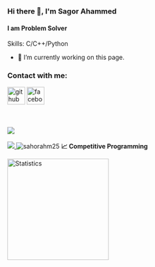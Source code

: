 ### Hi there 👋, I'm Sagor Ahammed
#### I am Problem Solver

Skills: C/C++/Python

- 🔭 I’m currently working on this page. 

### Contact with me: 

[<img src='https://cdn.jsdelivr.net/npm/simple-icons@3.0.1/icons/github.svg' alt='github' height='40'>](https://github.com/https://github.com/Sagor-Ahammed)  [<img src='https://cdn.jsdelivr.net/npm/simple-icons@3.0.1/icons/facebook.svg' alt='facebook' height='40'>](https://www.facebook.com/https://www.facebook.com/profile.php?id=100008468764001)  


</a>
<br />
<br />
<a href="https://leetcode.com/sagorahammed/">
   <img src="https://raw.githubusercontent.com/sagor-ahammed/ct-stats/main/output/max_rating.svg" />
</a>

</a>
<br />
<br />
<a href="https://codeforces.com/profile/sagorahm25">
   <img src="https://raw.githubusercontent.com/sagor-ahammed/ct-stats/main/output/max_rating.svg" />
</a>
<img src="https://komarev.com/ghpvc/?username=sagor-ahammed&label=Profile%20views&color=0e75b6&style=flat" alt="sahorahm25" />
<b>&#128200; Competitive Programming</b>
<br />
<p float="left">
    <img height="230px" src="https://raw.githubusercontent.com/sagor-ahammed/ct-stats/main/output/light_card.svg" alt="Statistics"/>
</p>
<br/>
<br/>
